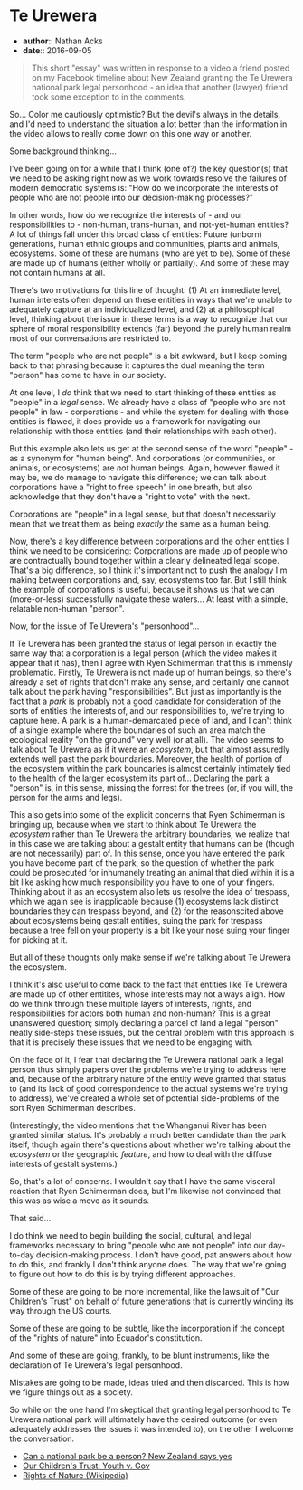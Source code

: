 # Te Urewera

* **author**:: Nathan Acks
* **date**:: 2016-09-05

> This short "essay" was written in response to a video a friend posted on my Facebook timeline about New Zealand granting the Te Urewera national park legal personhood - an idea that another (lawyer) friend took some exception to in the comments.

So… Color me cautiously optimistic? But the devil's always in the details, and I'd need to understand the situation a lot better than the information in the video allows to really come down on this one way or another.

Some background thinking…

I've been going on for a while that I think (one of?) the key question(s) that we need to be asking right now as we work towards resolve the failures of modern democratic systems is: "How do we incorporate the interests of people who are not people into our decision-making processes?"

In other words, how do we recognize the interests of - and our responsibilities to - non-human, trans-human, and not-yet-human entities? A lot of things fall under this broad class of entities: Future (unborn) generations, human ethnic groups and communities, plants and animals, ecosystems. Some of these are humans (who are yet to be). Some of these are made up of humans (either wholly or partially). And some of these may not contain humans at all.

There's two motivations for this line of thought: (1) At an immediate level, human interests often depend on these entities in ways that we're unable to adequately capture at an individualized level, and (2) at a philosophical level, thinking about the issue in these terms is a way to recognize that our sphere of moral responsibility extends (far) beyond the purely human realm most of our conversations are restricted to.

The term "people who are not people" is a bit awkward, but I keep coming back to that phrasing because it captures the dual meaning the term "person" has come to have in our society.

At one level, I *do* think that we need to start thinking of these entities as "people" in a *legal* sense. We already have a class of "people who are not people" in law - corporations - and while the system for dealing with those entities is flawed, it does provide us a framework for navigating our relationship with those entities (and their relationships with each other).

But this example also lets us get at the second sense of the word "people" - as a synonym for "human being". And corporations (or communities, or animals, or ecosystems) are *not* human beings. Again, however flawed it may be, we do manage to navigate this difference; we can talk about corporations have a "right to free speech" in one breath, but also acknowledge that they don't have a "right to vote" with the next.

Corporations are "people" in a legal sense, but that doesn't necessarily mean that we treat them as being *exactly* the same as a human being.

Now, there's a key difference between corporations and the other entities I think we need to be considering: Corporations are made up of people who are contractually bound together within a clearly delineated legal scope. That's a big difference, so I think it's important not to push the analogy I'm making between corporations and, say, ecosystems too far. But I still think the example of corporations is useful, because it shows us that we can (more-or-less) successfully navigate these waters… At least with a simple, relatable non-human "person".

Now, for the issue of Te Urewera's "personhood"…

If Te Urewera has been granted the status of legal person in exactly the same way that a corporation is a legal person (which the video makes it appear that it has), then I agree with Ryen Schimerman that this is immensly problematic. Firstly, Te Urewera is not made up of human beings, so there's already a set of rights that don't make any sense, and certainly one cannot talk about the park having "responsibilities". But just as importantly is the fact that a *park* is probably not a good candidate for consideration of the sorts of entities the interests of, and our responsibilities to, we're trying to capture here. A park is a human-demarcated piece of land, and I can't think of a single example where the boundaries of such an area match the ecological reality "on the ground" very well (or at all). The video seems to talk about Te Urewera as if it were an *ecosystem*, but that almost assuredly extends well past the park boundaries. Moreover, the health of portion of the ecosystem within the park boundaries is almost certainly intimately tied to the health of the larger ecosystem its part of… Declaring the park a "person" is, in this sense, missing the forrest for the trees (or, if you will, the person for the arms and legs).

This also gets into some of the explicit concerns that Ryen Schimerman is bringing up, because when we start to think about Te Urewera the *ecosystem* rather than Te Urewera the arbitrary boundaries, we realize that in this case we are talking about a gestalt entity that humans can be (though are not necessarily) part of. In this sense, once you have entered the park you have become part of the park, so the question of whether the park could be prosecuted for inhumanely treating an animal that died within it is a bit like asking how much responsibility you have to one of your fingers. Thinking about it as an ecosystem also lets us resolve the idea of trespass, which we again see is inapplicable because (1) ecosystems lack distinct boundaries they can trespass beyond, and (2) for the reasonscited above about ecosystems being gestalt entities, suing the park for trespass because a tree fell on your property is a bit like your nose suing your finger for picking at it.

But all of these thoughts only make sense if we're talking about Te Urewera the ecosystem.

I think it's also useful to come back to the fact that entities like Te Urewera are made up of other entitites, whose interests may not always align. How do we think through these multiple layers of interests, rights, and responsibilities for actors both human and non-human? This is a great unanswered question; simply declaring a parcel of land a legal "person" neatly side-steps these issues, but the central problem with this approach is that it is precisely these issues that we need to be engaging with.

On the face of it, I fear that declaring the Te Urewera national park a legal person thus simply papers over the problems we're trying to address here and, because of the arbitrary nature of the entity weve granted that status to (and its lack of good correspondence to the actual systems we're trying to address), we've created a whole set of potential side-problems of the sort Ryen Schimerman describes.

(Interestingly, the video mentions that the Whanganui River has been granted similar status. It's probably a much better candidate than the park itself, though again there's questions about whether we're talking about the *ecosystem* or the geographic *feature*, and how to deal with the diffuse interests of gestalt systems.)

So, that's a lot of concerns. I wouldn't say that I have the same visceral reaction that Ryen Schimerman does, but I'm likewise not convinced that this was as wise a move as it sounds.

That said…

I do think we need to begin building the social, cultural, and legal frameworks necessary to bring "people who are not people" into our day-to-day decision-making process. I don't have good, pat answers about how to do this, and frankly I don't think anyone does. The way that we're going to figure out how to do this is by trying different approaches.

Some of these are going to be more incremental, like the lawsuit of "Our Children's Trust" on behalf of future generations that is currently winding its way through the US courts.

Some of these are going to be subtle, like the incorporation if the concept of the "rights of nature" into Ecuador's constitution.

And some of these are going, frankly, to be blunt instruments, like the declaration of Te Urewera's legal personhood.

Mistakes are going to be made, ideas tried and then discarded. This is how we figure things out as a society.

So while on the one hand I'm skeptical that granting legal personhood to Te Urewera national park will ultimately have the desired outcome (or even adequately addresses the issues it was intended to), on the other I welcome the conversation.

* [Can a national park be a person? New Zealand says yes](https://www.facebook.com/theguardian/videos/557279487793152/)
* [Our Children's Trust: Youth v. Gov](http://www.ourchildrenstrust.org/us/federal-lawsuit)
* [Rights of Nature (Wikipedia)](https://en.m.wikipedia.org/wiki/Rights_of_Nature)
